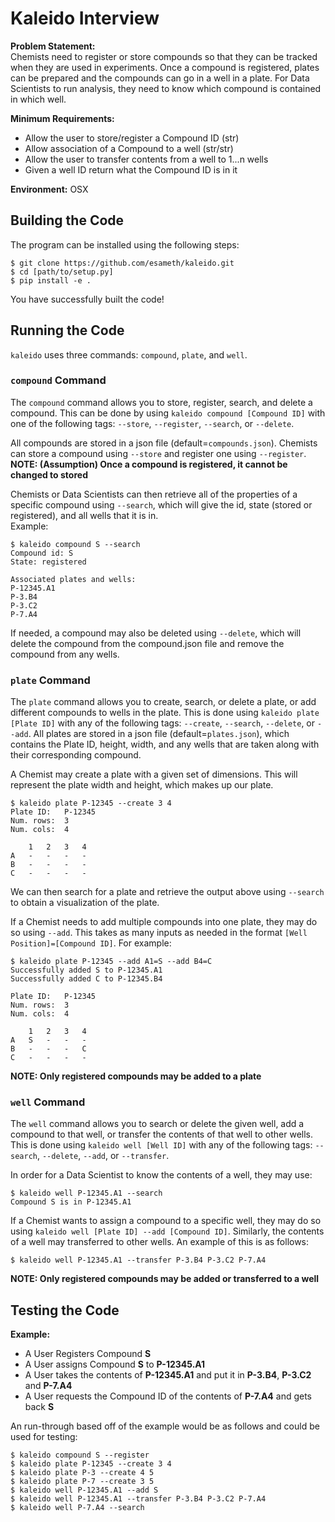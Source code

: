 Kaleido Interview
=================
**Problem Statement:**  
Chemists need to register or store compounds so that they can be tracked 
when they are used in experiments. Once a compound is registered, plates 
can be prepared and the compounds can go in a well in a plate. For Data 
Scientists to run analysis, they need to know which compound
is contained in which well.  
  
**Minimum Requirements:**  
* Allow the user to store/register a Compound ID (str)
* Allow association of a Compound to a well (str/str)
* Allow the user to transfer contents from a well to 1...n wells
* Given a well ID return what the Compound ID is in it  

**Environment:** OSX

## Building the Code
The program can be installed using the following steps:

    $ git clone https://github.com/esameth/kaleido.git
    $ cd [path/to/setup.py]
    $ pip install -e .
     
You have successfully built the code!

## Running the Code
`kaleido` uses three commands: `compound`, `plate`, and `well`.  

### `compound` Command  
The `compound` command allows you to store, register, search, and delete
a compound. This can be done by using `kaleido compound [Compound ID]` with
one of the following tags: `--store`, `--register`, `--search`, or `--delete`.  
  
All compounds are stored in a json file (default=`compounds.json`). 
Chemists can store a compound using `--store` and register one using 
`--register`.  
**NOTE: (Assumption) Once a compound is registered, it cannot be changed to stored**  
  
Chemists or Data Scientists can then retrieve all of the properties of
a specific compound using `--search`, which will give the id, state (stored
or registered), and all wells that it is in.  
Example:  
    
    $ kaleido compound S --search
    Compound id: S
    State: registered
    
    Associated plates and wells: 
    P-12345.A1
    P-3.B4
    P-3.C2
    P-7.A4
    
If needed, a compound may also be deleted using `--delete`, which
will delete the compound from the compound.json file and remove the
compound from any wells.

### `plate` Command
The `plate` command allows you to create, search, or delete a plate, or 
add different compounds to wells in the plate. This is done using 
`kaleido plate [Plate ID]` with any of the following tags: `--create`,
`--search`, `--delete`, or `--add`. All plates are stored in a json 
file (default=`plates.json`), which contains the Plate ID, height, width,
and any wells that are taken along with their corresponding compound.
  
A Chemist may create a plate with a given set of dimensions. This will
represent the plate width and height, which makes up our plate.

    $ kaleido plate P-12345 --create 3 4
    Plate ID:	P-12345
    Num. rows:	3
    Num. cols:	4
    
        1   2   3   4
    A   -	-   -	-
    B   -	-   -	-
    C   -	-   -	-
    
We can then search for a plate and retrieve the output above using `--search`
to obtain a visualization of the plate.  
  
If a Chemist needs to add multiple compounds into one plate, they may
do so using `--add`. This takes as many inputs as needed in the format 
`[Well Position]=[Compound ID]`. For example:

    $ kaleido plate P-12345 --add A1=S --add B4=C
    Successfully added S to P-12345.A1
    Successfully added C to P-12345.B4
    
    Plate ID:	P-12345
    Num. rows:	3
    Num. cols:	4
    
        1   2   3	4
    A   S	-   -	-
    B   -	-   -	C
    C   -	-   -	-

**NOTE: Only registered compounds may be added to a plate**  

### `well` Command
The `well` command allows you to search or delete the given well,
add a compound to that well, or transfer the contents of that well to 
other wells. This is done using `kaleido well [Well ID]` with any of the 
following tags: `--search`, `--delete`, `--add`, or `--transfer`.  


In order for a Data Scientist to know the contents of a well, they may use:

    $ kaleido well P-12345.A1 --search
    Compound S is in P-12345.A1
    
If a Chemist wants to assign a compound to a specific well, they may do so
using `kaleido well [Plate ID] --add [Compound ID]`. Similarly, the contents of
a well may transferred to other wells. An example of this is as follows:

    $ kaleido well P-12345.A1 --transfer P-3.B4 P-3.C2 P-7.A4

**NOTE: Only registered compounds may be added or transferred to a well**

## Testing the Code
**Example:**
* A User Registers Compound **S**
* A User assigns Compound **S** to **P-12345.A1**
* A User takes the contents of **P-12345.A1** and put it in **P-3.B4**, **P-3.C2** and **P-7.A4**
* A User requests the Compound ID of the contents of **P-7.A4** and gets back **S**

An run-through based off of the example would be as follows and could be used for testing:

    $ kaleido compound S --register
    $ kaleido plate P-12345 --create 3 4
    $ kaleido plate P-3 --create 4 5
    $ kaleido plate P-7 --create 3 5
    $ kaleido well P-12345.A1 --add S
    $ kaleido well P-12345.A1 --transfer P-3.B4 P-3.C2 P-7.A4
    $ kaleido well P-7.A4 --search
